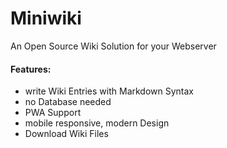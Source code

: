 # Miniwiki

An Open Source Wiki Solution for your Webserver

#### Features: 
- write Wiki Entries with Markdown Syntax
- no Database needed
- PWA Support
- mobile responsive, modern Design
- Download Wiki Files
